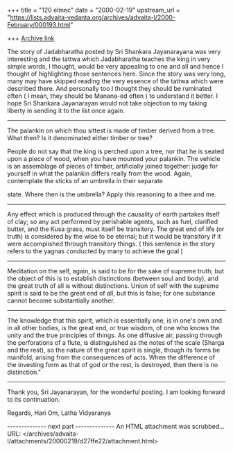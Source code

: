 +++
title = "120 elmec"
date = "2000-02-19"
upstream_url = "https://lists.advaita-vedanta.org/archives/advaita-l/2000-February/000193.html"

+++
[Archive link](https://lists.advaita-vedanta.org/archives/advaita-l/2000-February/000193.html)

The story of Jadabharatha posted by Sri Shankara Jayanarayana was very
interesting and the tattwa which Jadabharatha teaches the king in very
simple words, I thought, would be very appealing to one and all and
hence I thought of highlighting those sentences here. Since the story
was very long, many may have skipped reading the very essence of the
tattwa which were described there. And personally too I thought they
should be ruminated often ( I mean, they should be Manana-ed often ) to
understand it better. I hope Sri Shankara Jayanarayan would not take
objection to my taking liberty in sending it to the list once again.

*********************************************

The palankin on which thou sittest is made of  timber
derived from a tree. What then? Is it denominated either timber or tree?

People do not say that the king is perched upon a tree, nor that he is
seated upon a piece of wood, when you have mounted your palankin. The
vehicle is an assemblage of pieces of timber, artificially joined
together: judge for yourself in what the palankin differs really from
the wood. Again, contemplate the sticks of an umbrella in their separate

state. Where then is the umbrella? Apply this reasoning to a thee and
me.

*********************************************************

Any effect which is produced through the causality
of earth partakes itself of clay; so any act performed by perishable
agents, such as fuel, clarified butter, and the Kusa grass, must itself
be
transitory. The great end of life (or truth) is considered by the wise
to
be eternal; but it would be transitory if it were accomplished through
transitory things. ( this sentence in the story refers to the yagnas
conducted by many to achieve the goal )

*********************************************************

Meditation on the self, again, is said to be for the sake
of supreme truth; but the object of this is to establish distinctions
(between soul and body), and the great truth of all is without
distinctions. Union of self with the supreme spirit is said to be the
great end of all, but this is false; for one substance cannot become
substantially another.

*************************************************

The knowledge that this spirit, which is essentially one, is in
one's own and in all other bodies, is the great end, or true wisdom, of
one who knows the unity and the true principles of things. As one
diffusive air, passing through the perforations of a flute, is
distinguished as the notes of the scale (Sharga and the rest), so the
nature of the great spirit is single, though its forms be manifold,
arising from the consequences of acts. When the difference of the
investing form as that of god or the rest, is destroyed, then there is
no
distinction."

****************************************************

Thank you, Sri Jayanarayan, for the wonderful posting. I am looking
forward to its continuation.

Regards,
Hari Om,
Latha Vidyaranya




-------------- next part --------------
An HTML attachment was scrubbed...
URL: </archives/advaita-l/attachments/20000219/d27ffe22/attachment.html>
